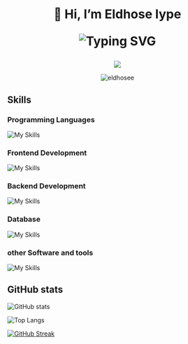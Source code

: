 

<h1 align="center">
👋 Hi, I’m Eldhose Iype
<p align="center">
<img src="https://readme-typing-svg.demolab.com?                font=Playfair+Display&size=30&pause=1000&center=true&vCenter=true&width=435&lines=Information+Technology+Student;Web+Developer;Always+Learning+New+Skills+" alt="Typing    SVG" />
</p>

</h1>
<div align="center">
    <img src="https://user-images.githubusercontent.com/89120135/205419609-d8cf7f28-2524-4b5b-bb17-b6dd13a324cf.gif"/>
</div>

<p align="center"> <img src="https://komarev.com/ghpvc/?username=eldhosee&label=Profile%20views&color=0e75b6&style=flat" alt="eldhosee" /> </p>

## Skills
### Programming Languages
 ![My Skills](https://skillicons.dev/icons?i=python,c,javascript)
 ### Frontend Development
 ![My Skills](https://skillicons.dev/icons?i=html,css,tailwind,bootstrap,react,mui,framermotion)
 ### Backend Development
 ![My Skills](https://skillicons.dev/icons?i=nodejs,django,flask)
  ### Database
 ![My Skills](https://skillicons.dev/icons?i=mysql,postgresql,mongodb,sqlite)
### other Software and tools
 ![My Skills](https://skillicons.dev/icons?i=git,firebase,postman,netlify)
 
 

## GitHub stats
![ GitHub stats](https://github-readme-stats.vercel.app/api?username=Eldhosee&show_icons=true&theme=radical)

![Top Langs](https://github-readme-stats.vercel.app/api/top-langs/?username=Eldhosee&layout=compact&theme=radical)

[![GitHub Streak](https://streak-stats.demolab.com/?user=Eldhosee)](https://git.io/streak-stats)
<!---
Eldhosee/Eldhosee is a ✨ special ✨ repository because its `README.md` (this file) appears on your GitHub profile.
You can click the Preview link to take a look at your changes.
--->
